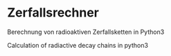 # Zerfallsrechner
Berechnung von radioaktiven Zerfallsketten in Python3

Calculation of radiactive decay chains in python3
